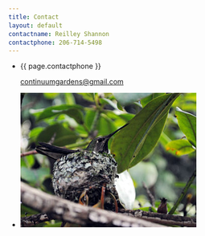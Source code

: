 ```yaml
---
title: Contact
layout: default
contactname: Reilley Shannon
contactphone: 206-714-5498
---
```


- {{ page.contactphone }}

    <continuumgardens@gmail.com>
  
- ![](/images/pic08.jpg)
